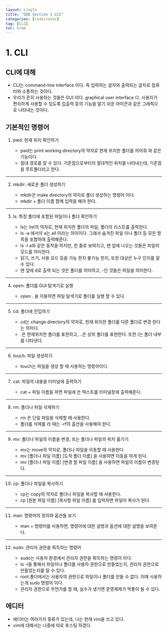 ```yaml
---
layout: single
title: "SEB Section 1 CLI"
categories: [codestates]
tag: [CLI]
toc: true
---
```


# 1. CLI

## CLI에 대해

- CLI는 command-line interface 이다. 즉 입력하는 글자와 출력되는 글자로 컴퓨터와 소통하는 것이다.
- 우리가 흔히 사용하는 것들은 GUI 이다. graphical user interface 다. 사용자가 편리하게 사용할 수 있도록 입출력 등의 기능을 알기 쉬운 아이콘과 같은 그래픽으로 나타내는 것이다.

## 기본적인 명령어

1. pwd: 현재 위치 확인하기

   - pwd는 print working directory의 약자로 현재 위치한 폴더를 띄어줘 와 같은 기능이다.
   - 절대 경로를 알 수 있다. 기준점으로부터의 절대적인 위치를 나타내는데, 기준점을 루트폴더라고 한다.

---

2. mkdir: 새로운 폴더 생성하기

   - mkdir은 make directory의 약자로 폴더 생성하는 명령어 이다.
   - mkdir + 폴더 이름 함께 입력을 해야 한다.

---

3. ls: 특정 폴더에 포함된 파일이나 폴더 확인하기

   - ls는 list의 약자로, 현재 위치한 폴더의 파일, 폴더의 리스트를 출력한다.
   - ls -a 에서의 a는 all 이라는 의미이다. 그래서 숨겨진 파일 이나 폴더 등 모든 항목을 포함하여 출력해준다.
   - ls -l a와 같은 동작을 하지만, 한 줄로 보여지고, 맨 앞에 나오는 것들은 파일의 모드를 의미한다.
   - 읽기, 쓰기, 사용 모드 등을 가능 한지 불가능 한지, 또한 대상은 누구 인지를 알 수 있다.
   - 맨 앞에 d로 출력 되는 것은 폴더를 의미하고, -인 것들은 파일을 의미한다.

---

4. open: 폴더를 GUI 탐색기로 실행

   - open . 을 이용하면 파일 탐색기로 폴더를 실행 할 수 있다.

---

5. cd: 폴더에 진입하기

   - cd는 change directory의 약자로, 현재 위치한 폴더를 다른 폴더로 변경 한다는 의미다.
   - .은 현재위치한 폴더를 표현하고, ..은 상위 폴더를 표현한다. 또한 /는 폴더 내부를 나타낸다.

---

6. touch: 파일 생성하기

   - touch는 파일을 생성 할 때 사용하는 명령어이다.

---

7. cat: 파일의 내용을 터미널에 출력하기

   - cat + 파일 이름을 하면 파일에 쓴 텍스트를 터미널창에 출력해준다.

---

8. rm: 폴더나 파일 삭제하기

   - rm 은 단일 파일을 삭제할 때 사용한다.
   - 폴더를 삭제를 라 때는 -rf의 옵션을 사용해야 한다.

---

9. mv: 폴더나 파일의 이름을 변경, 또는 폴더나 파일의 위치 옮기기

   - mv는 move의 약자로, 폴더나 파일을 이동할 때 사용한다.
   - mv [폴더나 파일 이름] [도착 폴더 이름] 을 사용하면 이동을 하게 된다.
   - mv [폴더나 파일 이름] [변경 할 파일 이름] 을 사용하면 파일의 이름이 변경된다.

---

10. cp: 폴더나 파일을 복사하기

    - cp는 copy의 약자로 폴더나 파일을 복사할 때 사용한다.
    - cp [원본 파일 이름] [복사할 파일 이름] 를 입력하면 파일이 복사가 된다.

---

11. man: 명령어의 정의와 옵션들 보기

    - man + 명령어를 사용하면, 명령어에 대한 설명과 옵션에 대한 설명을 보여준다.

---

12. sudo: 관리자 권한을 획득하는 명령어

    - sudo는 사용자 환경에서 관리자 권한을 획득하는 명령어 이다.
    - ls -l을 통해서 파일이나 폴더를 사용자 권한으로 만들었는지, 관리자 권한으로 만들었는지를 알 수 있다.
    - root 폴더에서는 사용자의 권한으로 파일이나 폴더를 만들 수 없다. 이때 사용하는게 sudo 명령어 이다.
    - 관리자 권한으로 무언가를 할 때, 실수가 생기면 운영체제가 먹통이 될 수 있다.

## 에디터

- 에디터는 여러가지 종류가 있는데, 나는 현재 vim을 쓰고 있다.
- vim에 대해서는 나중에 따로 포스팅 하겠다.
